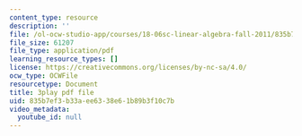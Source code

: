 ```yaml
---
content_type: resource
description: ''
file: /ol-ocw-studio-app/courses/18-06sc-linear-algebra-fall-2011/835b7ef3b33aee6338e61b89b3f10c7b_YzZUIYRCE38.pdf
file_size: 61207
file_type: application/pdf
learning_resource_types: []
license: https://creativecommons.org/licenses/by-nc-sa/4.0/
ocw_type: OCWFile
resourcetype: Document
title: 3play pdf file
uid: 835b7ef3-b33a-ee63-38e6-1b89b3f10c7b
video_metadata:
  youtube_id: null
---
```

